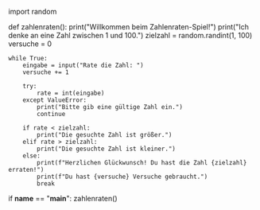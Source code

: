 import random

def zahlenraten():
    print("Willkommen beim Zahlenraten-Spiel!")
    print("Ich denke an eine Zahl zwischen 1 und 100.")
    zielzahl = random.randint(1, 100)
    versuche = 0

    while True:
        eingabe = input("Rate die Zahl: ")
        versuche += 1

        try:
            rate = int(eingabe)
        except ValueError:
            print("Bitte gib eine gültige Zahl ein.")
            continue

        if rate < zielzahl:
            print("Die gesuchte Zahl ist größer.")
        elif rate > zielzahl:
            print("Die gesuchte Zahl ist kleiner.")
        else:
            print(f"Herzlichen Glückwunsch! Du hast die Zahl {zielzahl} erraten!")
            print(f"Du hast {versuche} Versuche gebraucht.")
            break

if __name__ == "__main__":
    zahlenraten()

